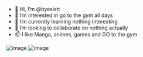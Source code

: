 - 👋 Hi, I’m @byexistt
- 👀 I’m interested in go to the gym all days 
- 🌱 I’m currently learning nothing interesting
- 💞️ I’m looking to collaborate on nothing actually
- 📫 I like Manga, animes, games and GO to the gym 

![image](https://user-images.githubusercontent.com/110537061/192571192-e2d6efe7-9aa4-4cec-8ed4-55ab6b84a137.png)
![image](https://user-images.githubusercontent.com/110537061/192571210-c97e8aa0-6392-48ab-9565-66e63539943f.png)


